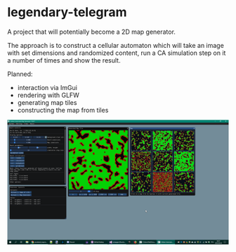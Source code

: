 # legendary-telegram

A project that will potentially become a 2D map generator. 

The approach is to construct a cellular automaton which will take an image with set dimensions and randomized content, run a CA simulation step on it a number of times and show the result.

Planned:
 * interaction via ImGui
 * rendering with GLFW
 * generating map tiles
 * constructing the map from tiles


![alt text][Screenshot]

[Screenshot]: https://github.com/mikkelist/legendary-telegram/blob/master/docs/2018-06-03_02-27-10_Cellular_Automata_Map_Generator_152017.png "Screenshot"